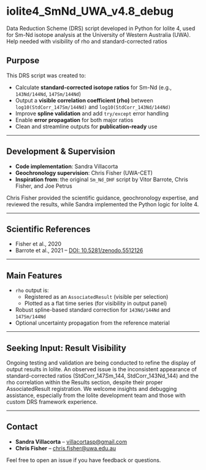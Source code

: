 # iolite4_SmNd_UWA_v4.8_debug
Data Reduction Scheme (DRS) script developed in Python for Iolite 4, used for Sm-Nd isotope analysis at the University of Western Australia (UWA). Help needed with visibility of rho and standard-corrected ratios

## Purpose

This DRS script was created to:

- Calculate **standard-corrected isotope ratios** for Sm-Nd (e.g., `143Nd/144Nd`, `147Sm/144Nd`)
- Output a **visible correlation coefficient (rho)** between `log10(StdCorr_147Sm/144Nd)` and `log10(StdCorr_143Nd/144Nd)`
- Improve **spline validation** and add `try/except` error handling
- Enable **error propagation** for both major ratios
- Clean and streamline outputs for **publication-ready** use

---

## Development & Supervision

- **Code implementation**: Sandra Villacorta  
- **Geochronology supervision**: Chris Fisher (UWA-CET)  
- **Inspiration from**: the original `Sm_Nd_DHF` script by Vitor Barrote, Chris Fisher, and Joe Petrus  

Chris Fisher provided the scientific guidance, geochronology expertise, and reviewed the results, while Sandra implemented the Python logic for Iolite 4.

---

## Scientific References

- Fisher et al., 2020  
- Barrote et al., 2021 – [DOI: 10.5281/zenodo.5512126](https://doi.org/10.5281/zenodo.5512126)

---

## Main Features
- `rho` output is:
  - Registered as an `AssociatedResult` (visible per selection)
  - Plotted as a flat time series (for visibility in output panel)
- Robust spline-based standard correction for `143Nd/144Nd` and `147Sm/144Nd`
- Optional uncertainty propagation from the reference material

---

## Seeking Input: Result Visibility

Ongoing testing and validation are being conducted to refine the display of output results in Iolite. An observed issue is the inconsistent appearance of standard-corrected ratios (StdCorr_147Sm_144, StdCorr_143Nd_144) and the rho correlation within the Results section, despite their proper AssociatedResult registration. We welcome insights and debugging assistance, especially from the Iolite development team and those with custom DRS framework experience.

---

## Contact

- **Sandra Villacorta** – villacortasp@gmail.com  
- **Chris Fisher** – chris.fisher@uwa.edu.au  

Feel free to open an issue if you have feedback or questions.
